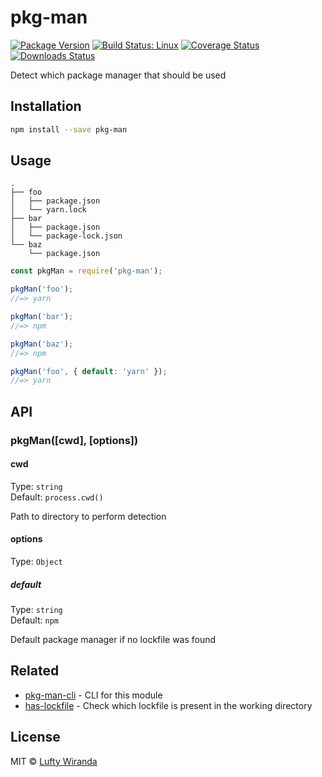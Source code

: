 # pkg-man

[![Package Version](https://img.shields.io/npm/v/pkg-man.svg)](https://www.npmjs.com/package/pkg-man)
[![Build Status: Linux](https://img.shields.io/travis/luftywiranda13/pkg-man/master.svg)](https://travis-ci.org/luftywiranda13/pkg-man)
[![Coverage Status](https://img.shields.io/codecov/c/github/luftywiranda13/pkg-man/master.svg)](https://codecov.io/gh/luftywiranda13/pkg-man)
[![Downloads Status](https://img.shields.io/npm/dm/pkg-man.svg)](https://npm-stat.com/charts.html?package=pkg-man&from=2016-04-01)

Detect which package manager that should be used

## Installation

```sh
npm install --save pkg-man
```

## Usage

```
.
├── foo
│   ├── package.json
│   └── yarn.lock
├── bar
│   ├── package.json
│   └── package-lock.json
└── baz
    └── package.json
```

```js
const pkgMan = require('pkg-man');

pkgMan('foo');
//=> yarn

pkgMan('bar');
//=> npm

pkgMan('baz');
//=> npm

pkgMan('foo', { default: 'yarn' });
//=> yarn
```

## API

### pkgMan([cwd], [options])

#### cwd

Type: `string`<br />
Default: `process.cwd()`

Path to directory to perform detection

#### options

Type: `Object`

##### default

Type: `string`<br />
Default: `npm`

Default package manager if no lockfile was found

## Related

- [pkg-man-cli](https://github.com/luftywiranda13/pkg-man-cli) - CLI for this module
- [has-lockfile](https://github.com/luftywiranda13/has-lockfile) - Check which lockfile is present in the working directory

## License

MIT &copy; [Lufty Wiranda](https://www.instagram.com/luftywiranda13)
